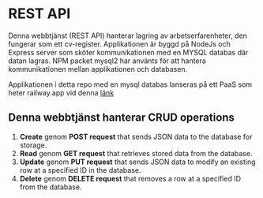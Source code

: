 # REST API
Denna webbtjänst (REST API) hanterar lagring av arbetserfarenheter, den fungerar som ett cv-register. 
Applikationen är byggd på NodeJs och Express server som sköter kommunikationen med en MYSQL databas där datan lagras. NPM packet mysql2 har använts för att hantera kommunikationen mellan applikationen och databasen. 

Applikationen i detta repo med en mysql databas lanseras på ett PaaS som heter railway.app vid denna [länk](https://api-production-b4dc.up.railway.app/)

## Denna webbtjänst hanterar CRUD operations 
1. **Create** genom **POST request** that sends JSON data to the database for storage.
2. **Read** genom **GET request** that retrieves stored data from the database.
3. **Update** genom **PUT request** that sends JSON data to modify an existing row at a specified ID in the database.
4. **Delete** genom **DELETE request** that removes a row at a specified ID from the database.

